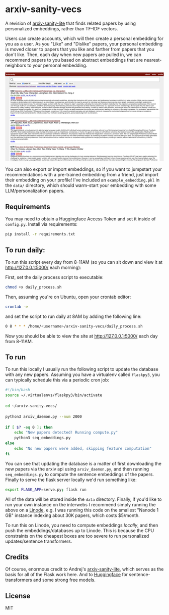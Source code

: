 
# arxiv-sanity-vecs

A revision of [arxiv-sanity-lite](https://github.com/karpathy/arxiv-sanity-lite) that finds related papers by using personalized embeddings, rather than TF-IDF vectors.

Users can create accounts, which will then create a personal embedding for you as a user. As you "Like" and "Dislike" papers, your personal embedding is moved closer to papers that you like and farther from papers that you don't like.
Then, each day when new papers are pulled in, we can recommend papers to you based on abstract embeddings that are nearest-neighbors to your personal embedding.

![Screenshot](screenshot.png)

You can also export or import embeddings, so if you want to jumpstart your recommendations with a pre-trained embedding from a friend, just import their embedding on your profile! 
I've included an `example_embedding.pkl` in the `data/` directory, which should warm-start your embedding with some LLM/personalization papers.

## Requirements
You may need to obtain a Huggingface Access Token and set it inside of `config.py`.
 Install via requirements:

 ```bash
 pip install -r requirements.txt
 ```

## To run daily:
To run this script every day from 8-11AM (so you can sit down and view it at http://127.0.0.1:5000/ each morning):

First, set the daily process script to executable:
```bash
chmod +x daily_process.sh
```

Then, assuming you're on Ubuntu, open your crontab editor:
```bash
crontab -e
```
 and set the script to run daily at 8AM by adding the following line:
```bash
0 8 * * * /home/<username>/arxiv-sanity-vecs/daily_process.sh
```

Now you should be able to view the site at http://127.0.0.1:5000/ each day from 8-11AM.

## To run

To run this locally I usually run the following script to update the database with any new papers. 
Assuming you have a virtualenv called `flaskpy3`, you can typically schedule this via a periodic cron job:
```bash
#!/bin/bash
source ~/.virtualenvs/flaskpy3/bin/activate

cd ~/arxiv-sanity-vecs/

python3 arxiv_daemon.py --num 2000

if [ $? -eq 0 ]; then
    echo "New papers detected! Running compute.py"
    python3 seq_embeddings.py
else
    echo "No new papers were added, skipping feature computation"
fi
```

You can see that updating the database is a matter of first downloading the new papers via the arxiv api using `arxiv_daemon.py`, and then running `seq_embeddings.py` to compute the sentence embeddings of the papers. Finally to serve the flask server locally we'd run something like:

```bash
export FLASK_APP=serve.py; flask run
```

All of the data will be stored inside the `data` directory. Finally, if you'd like to run your own instance on the interwebs I recommend simply running the above on a [Linode](https://www.linode.com), e.g. I was running this code on the smallest "Nanode 1 GB" instance indexing about 30K papers, which costs $5/month.

To run this on Linode, you need to compute embeddings _locally_, and then push the embeddings/databases up to Linode.
This is because the CPU constraints on the cheapest boxes are too severe to run personalized updates/sentence transformers.


## Credits

Of course, enormous credit to Andrej's [arxiv-sanity-lite](https://github.com/karpathy/arxiv-sanity-lite), which serves as the basis for all of the Flask work here. 
And to [Huggingface](https://huggingface.co) for sentence-transformers and some strong free models.

## License

MIT
